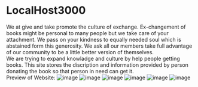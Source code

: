 # LocalHost3000

We at give and take promote the culture of exchange. Ex-changement of books might be personal to many people but we take care of your attachment. We pass on your kindness to equally needed soul which is abstained form this generosity. 
We ask all our members take full advantage of our community to be a little better version of themselves.<br>
We are trying to expand knowladge and culture by help people getting  books. This site stores the discription and information provided by 
person donating the book so that  person in need can get it.<br>
Preview of Website:
![image](https://user-images.githubusercontent.com/51013750/141650522-257ad096-ed62-400d-b0b9-cabfda0acd09.png)
![image](https://user-images.githubusercontent.com/51013750/141650543-d0a2bc01-8537-4677-aa85-20e37650504b.png)
![image](https://user-images.githubusercontent.com/51013750/141650556-e32aebb7-4544-414a-af9a-35b47d102a16.png)
![image](https://user-images.githubusercontent.com/51013750/141650656-71bf0205-89d9-43c5-8dd3-e08fad0f78a1.png)
![image](https://user-images.githubusercontent.com/51013750/141650635-4dd30990-524e-4451-945b-ae19593c876d.png)
![image](https://user-images.githubusercontent.com/51013750/141650610-29ba29e2-e218-4144-a607-a66ff6af7c19.png)
